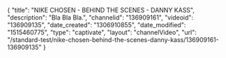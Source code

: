 {
    "title": "NIKE CHOSEN - BEHIND THE SCENES - DANNY KASS",
    "description": "Bla Bla Bla.",
    "channelid": "136909161",
    "videoid": "136909135",
    "date_created": "1306910855",
    "date_modified": "1515460775",
    "type": "captivate",
    "layout": "channelVideo",
    "url": "\/standard-test\/nike-chosen-behind-the-scenes-danny-kass\/136909161-136909135"
}